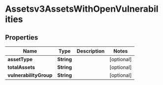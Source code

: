 

# Assetsv3AssetsWithOpenVulnerabilities


## Properties

| Name | Type | Description | Notes |
|------------ | ------------- | ------------- | -------------|
|**assetType** | **String** |  |  [optional] |
|**totalAssets** | **String** |  |  [optional] |
|**vulnerabilityGroup** | **String** |  |  [optional] |



